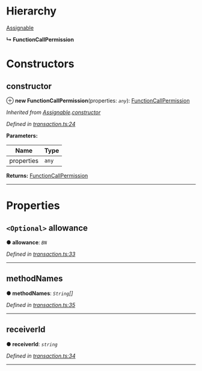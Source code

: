 

# Hierarchy

 [Assignable](_transaction_.assignable.md)

**↳ FunctionCallPermission**

# Constructors

<a id="constructor"></a>

##  constructor

⊕ **new FunctionCallPermission**(properties: *`any`*): [FunctionCallPermission](_transaction_.functioncallpermission.md)

*Inherited from [Assignable](_transaction_.assignable.md).[constructor](_transaction_.assignable.md#constructor)*

*Defined in [transaction.ts:24](https://github.com/nearprotocol/nearlib/blob/b6e94a8/src.ts/transaction.ts#L24)*

**Parameters:**

| Name | Type |
| ------ | ------ |
| properties | `any` |

**Returns:** [FunctionCallPermission](_transaction_.functioncallpermission.md)

___

# Properties

<a id="allowance"></a>

## `<Optional>` allowance

**● allowance**: *`BN`*

*Defined in [transaction.ts:33](https://github.com/nearprotocol/nearlib/blob/b6e94a8/src.ts/transaction.ts#L33)*

___
<a id="methodnames"></a>

##  methodNames

**● methodNames**: *`String`[]*

*Defined in [transaction.ts:35](https://github.com/nearprotocol/nearlib/blob/b6e94a8/src.ts/transaction.ts#L35)*

___
<a id="receiverid"></a>

##  receiverId

**● receiverId**: *`string`*

*Defined in [transaction.ts:34](https://github.com/nearprotocol/nearlib/blob/b6e94a8/src.ts/transaction.ts#L34)*

___

